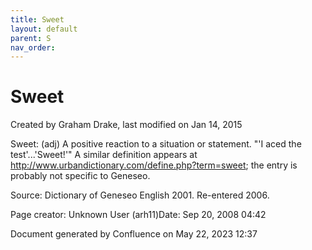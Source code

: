 ```yaml
---
title: Sweet
layout: default
parent: S
nav_order:
---
```


# Sweet

Created by  Graham Drake, last modified on Jan 14, 2015

Sweet: (adj) A positive reaction to a situation or statement. &quot;'I aced the test'...'Sweet!'&quot;  A similar definition appears at http://www.urbandictionary.com/define.php?term=sweet; the entry is probably not specific to Geneseo.

Source: Dictionary of Geneseo English 2001. Re-entered 2006.

Page creator: Unknown User (arh11)Date: Sep 20, 2008 04:42  

Document generated by Confluence on May 22, 2023 12:37


